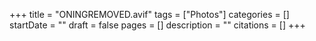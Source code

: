 +++
title = "ONINGREMOVED.avif"
tags = ["Photos"]
categories = []
startDate = ""
draft = false
pages = []
description = ""
citations = []
+++
